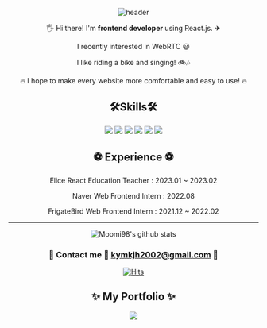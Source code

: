 
<div align=center>
  
![header](https://capsule-render.vercel.app/api?type=waving&color=gradient&customColorList=0,2,2,5,30&height=300&section=header&text=JeongHyeonKim&fontSize=50&descSize=30&rotate=5&animation=twinkling)
  
</div>

<div align=center>

🖐 Hi there! I'm **frontend developer** using React.js. ✈

I recently interested in WebRTC 😃

I like riding a bike and singing! 🚲🎶

🔥 I hope to make every website more comfortable and easy to use! 🔥  

<h2 align="center">🛠Skills🛠</h1>

<div align="center"><img src="https://img.shields.io/badge/javascript-F7DF1E?style=for-the-badge&logo=javascript&logoColor=white">  <img src="https://img.shields.io/badge/typescript-3178C6?style=for-the-badge&logo=typescript&logoColor=white"> <img src="https://img.shields.io/badge/React-61DAFB?style=for-the-badge&logo=React&logoColor=white"> <img src="https://img.shields.io/badge/Redux-764ABC?style=for-the-badge&logo=Redux&logoColor=white"> <img src="https://img.shields.io/badge/Next.js-000000?style=for-the-badge&logo=Next.js&logoColor=white"> <img src="https://img.shields.io/badge/styled-components-DB7093?style=for-the-badge&logo=styled-components&logoColor=white"></div>
  
 <h2 align="center">⚽️ Experience ⚽️</h1>
  
Elice React Education Teacher : 2023.01 ~ 2023.02

Naver Web Frontend Intern : 2022.08
  
FrigateBird Web Frontend Intern : 2021.12 ~ 2022.02

---------------------

![Moomi98's github stats](https://github-readme-stats.vercel.app/api?username=Moomi98&show_icons=true&color=#B897FF)
### 📩 Contact me 💨 kymkjh2002@gmail.com 📩 

[![Hits](https://hits.seeyoufarm.com/api/count/incr/badge.svg?url=https%3A%2F%2Fgithub.com%2FMoomi98%2Fhit-counter&count_bg=%23628EED&title_bg=%23555555&icon=&icon_color=%23C4B2B2&title=hits&edge_flat=false)](https://hits.seeyoufarm.com)

## ✨ My Portfolio ✨
 <a href="https://moomi98.github.io/my-intro-site/"> <img src="https://img.shields.io/badge/Github Pages-000000?style=for-the-badge&logo=Github Pages&logoColor=#222222"></a>

</div>
